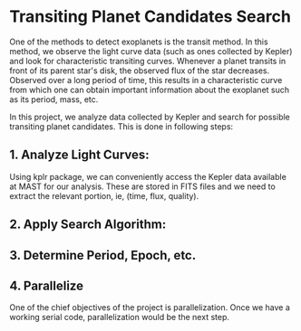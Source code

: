 Transiting Planet Candidates Search
===============

One of the methods to detect exoplanets is the transit method. In this method, we observe the light curve data (such as ones collected by Kepler) and look for characteristic transiting curves. Whenever a planet transits in front of its parent star's disk, the observed flux of the star decreases. Observed over a long period of time, this results in a characteristic curve from which one can obtain important information about the exoplanet such as its period, mass, etc.

In this project, we analyze data collected by Kepler and search for possible transiting planet candidates. This is done in following steps:


## 1. Analyze Light Curves:
   
Using kplr package, we can conveniently access the Kepler data available at MAST for our analysis. These are stored in FITS files and we need to extract the relevant portion, ie, (time, flux, quality).

## 2. Apply Search Algorithm:

## 3. Determine Period, Epoch, etc.

## 4. Parallelize

One of the chief objectives of the project is parallelization. Once we have a working serial code, parallelization would be the next step. 

